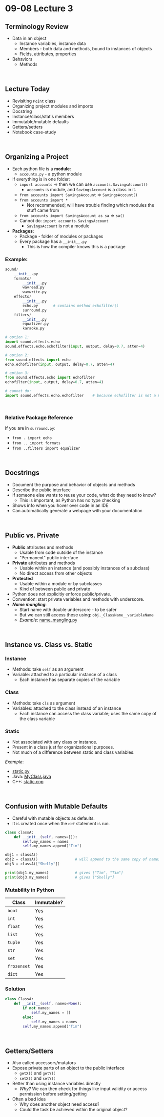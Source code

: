 # 09-08 Lecture 3

## Terminology Review

- Data in an object
  - Instance variables, instance data
  - Members - both data and methods, bound to instances of objects
  - Fields, attributes, properties
- Behaviors
  - Methods

<br>

## Lecture Today

- Revisiting `Point` class
- Organizing project modules and imports
- Docstring
- Instance/class/statis members
- Immutable/mutable defaults
- Getters/setters
- Notebook case-study

<br>

## Organizing a Project

- Each python file is a **module**:
  - `accounts.py` - a python module
- If everything is in one folder:
  - `import accounts` => then we can use `accounts.SavingsAccount()`
    - `accounts` is module, and `SavingsAccount` is a class in it.
  - `from accounts import SavingsAccount` => `SavingsAccount()`
  - `from accounts import *`
    - Not recommended; will have trouble finding which modules the stuff came from
  - `from accounts import SavingsAccount as sa` => `sa()`
  - Cannot do: `import accounts.SavingsAccount`
    - `SavingsAccount` is not a module
- **Packages**:
  - Package - folder of modules or packages
  - Every package has a `__init__.py`
    - This is how the compiler knows this is a package

### Example:

```python
sound/
    __init__.py
    formats/
        __init__.py
        wavread.py
        wavwrite.py
    effects/
        __init__.py
        echo.py       # contains method echofilter()
        surround.py
    filters/
        __init__.py
        equalizer.py
        karaoke.py

# option 1:
import sound.effects.echo
sound.effects.echo.echofilter(input, output, delay=0.7, atten=4)

# option 2:
from sound.effects import echo
echo.echofilter(input, output, delay=0.7, atten=4)

# option 3:
from sound.effects.echo import echofilter
echofilter(input, output, delay=0.7, atten=4)

# cannot do:
import sound.effects.echo.echofilter    # because echofilter is not a module
```

<br>

### Relative Package Reference

If you are in `surround.py`:
- `from . import echo`
- `from .. import formats`
- `from ..filters import equalizer`

<br>

## Docstrings

- Document the purpose and behavior of objects and methods
- Describe the public interface
- If someone else wants to reuse your code, what do they need to know?
  - This is important, as Python has no type checking
- Shows info when you hover over code in an IDE
- Can automatically generate a webpage with your documentation

<br>

## Public vs. Private

- **Public** attributes and methods
  - Usable from code outside of the instance
  - "Permanent" public interface
- **Private** attributes and methods
  - Usable within an instance (and possibly instances of a subclass)
  - No direct access from other objects
- **Protected**
  - Usable within a module or by subclasses
  - Kind of between public and private
- Python does not explicitly enforce public/private.
- Convention: start private variables and methods with underscore.
- ***Name mangling***:
  - Start name with double underscore - to be safer
  - But we can still access these using: `obj._ClassName__variableName`
  - *Example*: [name_mangling.py](name_mangling.py)

<br>

## Instance vs. Class vs. Static

### **Instance**

- Methods: take `self` as an argument
- Variable: attached to a particular instance of a class
  - Each instance has separate copies of the variable

### **Class**

- Methods: take `cls` as argument
- Variables: attached to the class instead of an instance
  - Each instance can access the class variable; uses the same copy of the class variable

### **Static**

- Not associated with any class or instance.
- Present in a class just for organizational purposes.
- Not much of a difference between static and class variables.

*Example*:
- [static.py](static.py)
- Java: [MyClass.java](MyClass.java)
- C++: [static.cpp](static.cpp)

<br>

## Confusion with Mutable Defaults

- Careful with mutable objects as defaults.
- It is created once when the `def` statement is run.

```python
class classA:
    def __init__(self, names=[]):
        self.my_names = names
        self.my_names.append("Tim")

obj1 = classA()
obj2 = classA()                 # will append to the same copy of names as obj1
obj3 = classA(["Shelly"])

print(obj1.my_names)            # gives ["Tim", "Tim"]
print(obj3.my_names)            # gives ["Shelly"]
```

### **Mutability in Python**

<center>

| Class    | Immutable? |
| -------- | ---------- |
| `bool`   | Yes        |
| `int`    | Yes        |
| `float`  | Yes        |
| `list`   | Yes        |
| `tuple`  | Yes        |
| `str`    | Yes        |
| `set`    | Yes        |
| `frozenset` | Yes     |
| `dict`   | Yes        |

</center>

### **Solution**

```python
class ClassA:
    def __init__(self, names=None):
        if not names:
            self.my_names = []
        else:
            self.my_names = names
        self.my_names.append("Tim")
```

<br>

## Getters/Setters

- Also called accessors/mutators
- Expose private parts of an object to the public interface
  - `getX()` and `getY()`
  - `setX()` and `setY()`
- Better than using instance variables directly
  - *Why?* We can then check for things like input validity or access permission before setting/getting
- Often a bad idea
  - Why does another object need access?
  - Could the task be achieved within the original object?